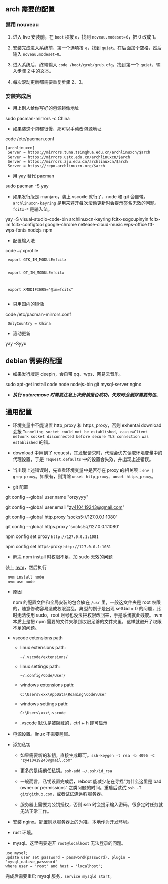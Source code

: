 <h2 id="arch-需要的配置">arch 需要的配置</h2>
<h3 id="禁用-nouveau">禁用 nouveau</h3>
<ol>
<li><p>进入 live 安装前，在 <code>boot</code> 项按 <code>e</code>，找到 <code>noveau.modeset=0</code>，把 0 改成 1。</p>
</li>
<li><p>安装完成进入系统前，第一个选项按 <code>e</code>，找到 <code>quiet</code>。在后面加个空格，然后输入 <code>noveau.modeset=0</code>。</p>
</li>
<li><p>进入系统后，终端输入 <code>code /boot/grub/grub.cfg</code>。找到第一个 <code>quiet</code>，输入步骤 2 中的文本。</p>
</li>
<li><p>每次滚动更新都需要重复步骤 2、3。</p>
</li>
</ol>
<h3 id="安装完成后">安装完成后</h3>
<ul>
<li>用上别人给你写好的包源镜像地址</li>
</ul>
<p> sudo pacman-mirrors -c China</p>
<ul>
<li>如果装这个包都很慢，那可以手动改包源地址</li>
</ul>
<p> code /etc/pacman.conf</p>
<pre><code class="language-bash">[archlinuxcn]
 Server = https://mirrors.tuna.tsinghua.edu.cn/archlinuxcn/$arch
 Server = https://mirrors.ustc.edu.cn/archlinuxcn/$arch
 Server = https://mirrors.zju.edu.cn/archlinuxcn/$arch
 Server = https://repo.archlinuxcn.org/$arch
</code></pre>
<ul>
<li>用 yay 替代 pacman</li>
</ul>
<p> sudo pacman -S yay</p>
<ul>
<li>如果发行版是 manjaro，装上 vscode 就行了，node 和 git 会自带。<code>archlinuxcn-keyring</code> 是用来避开每次滚动更新时会提示签名无效的问题。<code>fcitx-*</code> 是输入法。</li>
</ul>
<p> yay -S visual-studio-code-bin archlinuxcn-keyring fcitx-sogoupinyin fcitx-im fcitx-configtool google-chrome netease-cloud-music wps-office ttf-wps-fonts nodejs npm</p>
<ul>
<li>配置输入法</li>
</ul>
<p> code ~/.xprofile</p>
<pre><code class="language-bash"> export GTK_IM_MODULE=fcitx

<p> export QT_IM_MODULE=fcitx</p>
<p> export XMODIFIERS=&quot;@im=fcitx&quot;
</code></pre></p>
<ul>
<li>只用国内的镜像</li>
</ul>
<p> code /etc/pacman-mirrors.conf</p>
<pre><code class="language-bash"> OnlyCountry = China
</code></pre>
<ul>
<li>滚动更新</li>
</ul>
<p> yay -Syyu</p>
<h2 id="debian-需要的配置">debian 需要的配置</h2>
<ul>
<li>如果发行版是 deepin，会自带 qq、wps、网易云音乐。</li>
</ul>
<p> sudo apt-get install code node nodejs-bin git mysql-server nginx</p>
<ul>
<li><b><em>执行 autoremove 时需要注意上次安装是否成功，失败时会删除需要的包</em></b>。</li>
</ul>
<h2 id="通用配置">通用配置</h2>
<ul>
<li><p>环境变量中不能设置 http_proxy 和 https_proxy，否则 exhentai download 会报 <code>Tunneling socket could not be established, cause=Client network socket disconnected before secure TLS connection was established</code> 的错。</p>
</li>
<li><p>download 中用到了 request，其发起请求时，代理会优先读取环境变量中的代理设置，于是 <code>request.defaults</code> 中的设置会失效，并出现上述错误。</p>
</li>
<li><p>当出现上述错误时，先查看环境变量中是否存在 proxy 的相关项：<code>env | grep proxy</code>。如果有，则清除 <code>unset http_proxy</code>、<code>unset https_proxy</code>。</p>
</li>
<li><p>git 配置</p>
</li>
</ul>
<p> git config --global user.name &quot;orzyyyy&quot;</p>
<p> git config --global user.email &quot;<a href="mailto:&#x7a;&#121;&#52;&#49;&#48;&#52;&#x31;&#57;&#x32;&#52;&#x33;&#64;&#x67;&#109;&#97;&#x69;&#x6c;&#x2e;&#x63;&#x6f;&#x6d;">&#x7a;&#121;&#52;&#49;&#48;&#52;&#x31;&#57;&#x32;&#52;&#x33;&#64;&#x67;&#109;&#97;&#x69;&#x6c;&#x2e;&#x63;&#x6f;&#x6d;</a>&quot;</p>
<p> git config --global http.proxy &#39;socks5://127.0.0.1:1080&#39;</p>
<p> git config --global https.proxy &#39;socks5://127.0.0.1:1080&#39;</p>
<p> npm config set proxy <code>http://127.0.0.1:1081</code></p>
<p> npm config set https-proxy <code>http://127.0.0.1:1081</code></p>
<ul>
<li>解决 npm install 时权限不足、加 sudo 无效的问题</li>
</ul>
<p> 装上 <a href="https://github.com/nvm-sh/nvm#install--update-script">nvm</a>，然后执行</p>
<pre><code class="language-bash"> nvm install node
 nvm use node
</code></pre>
<ul>
<li><p>原因</p>
<p>npm 的配置文件和全局安装的包会放在 <code>/usr</code> 里，一般这文件夹是 root 权限的，随意修改容易造成权限混乱。典型的例子是出现 setUid = 0 的问题，此时无法使用 sudo，root 账号也没法把权限改回来，于是系统就此残废。nvm 本质上是把 npm 需要的文件夹移到权限足够的文件夹里，这样就避开了权限不足的问题。</p>
</li>
<li><p>vscode extensions path</p>
<ul>
<li><p>linux extensions path:</p>
<p><code>~/.vscode/extensions/</code></p>
</li>
<li><p>linux settings path:</p>
<p><code>~/.config/Code/User/</code></p>
</li>
<li><p>windows extensions path:</p>
<p><code>C:\Users\xxx\AppData\Roaming\Code\User</code></p>
</li>
<li><p>windows settings path:</p>
<p><code>C:\Users\xxx\.vscode</code></p>
</li>
<li><p>.vscode 默认是被隐藏的，ctrl + h 即可显示</p>
</li>
</ul>
</li>
<li><p>电源设置。linux 不需要睡眠。</p>
</li>
<li><p>添加私钥</p>
<ul>
<li><p>如果需要新的私钥，直接生成即可。<code>ssh-keygen -t rsa -b 4096 -C &quot;zy410419243@gmail.com&quot;</code></p>
</li>
<li><p>更多的是续前任私钥。<code>ssh-add ~/.ssh/id_rsa</code></p>
</li>
<li><p>一般而言，私钥设置完成后，reboot 能减少花在寻找“为什么这里是 bad owner or permissions” 之类问题的时间。重启后试试 <code>ssh -T git@github.com</code>，或者试试连远程服务器。</p>
</li>
<li><p>服务器上需要为公钥授权，否则 ssh 时会提示输入密码，很多定时任务就无法正常工作。</p>
</li>
</ul>
</li>
<li><p>安装 nginx。配置则以服务器上的为准，本地作为开发环境。</p>
</li>
<li><p>rust 环境。</p>
</li>
<li><p>mysql。这里需要避开 <code>root@localhost</code> 无法登录的问题。</p>
</li>
</ul>
<pre><code class="language-sql">use mysql;
update user set password = password(password), plugin = &#39;mysql_native_password&#39;
where user = &#39;root&#39; and host = &#39;localhost&#39;;
</code></pre>
<p> 完成后需要重启 mysql 服务，<code>service mysqld start</code>。</p>
